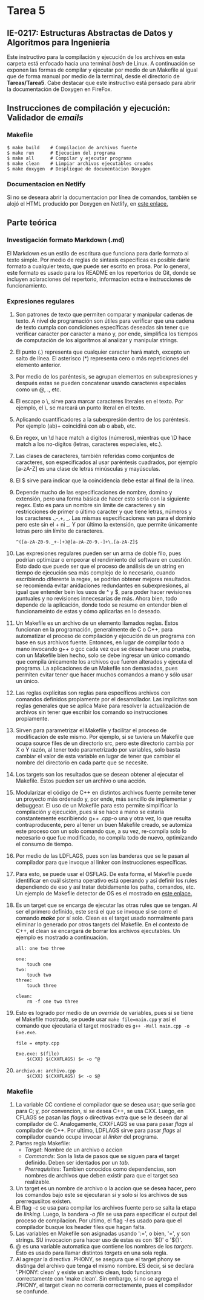 # Tarea 5
## IE-0217: Estructuras Abstractas de Datos y Algoritmos para Ingeniería

Este instructivo para la compilación y ejecución de los archivos en esta carpeta está enfocado hacia una terminal _bash_ de Linux.  A continuación se exponen las formas de compilar y ejecutar por medio de un Makefile al igual que de forma manual por medio de la terminal, desde el directorio de **Tareas/Tarea5**. Cabe destacar que este instructivo está pensado para abrir la documentación de Doxygen en FireFox.

## Instrucciones de compilación y ejecución: Validador de _emails_
### Makefile
```
$ make build    # Compilacion de archivos fuente
$ make run      # Ejecucion del programa
$ make all      # Compilar y ejecutar programa
$ make clean    # Limpiar archivos ejecutables creados
$ make doxygen  # Despliegue de documentacion Doxygen
``` 

### Documentacion en Netlify

Si no se deseara abrir la documentacion por línea de comandos, también se alojó el HTML producido por Doxygen en Netlify, en [este enlace.]()

## Parte teórica

### Investigación formato Markdown (.md)

El Markdown es un estilo de escritura que funciona para darle formato al texto simple. Por medio de reglas de sintaxis especificas es posible darle formato a cualquier texto, que puede ser escrito en prosa. Por lo general, este formato es usado para los README en los repertorios de Git, donde se incluyen aclaraciones del repertorio, informacion ectra e instrucciones de funcionamiento. 

### Expresiones regulares
1. Son patrones de texto que permiten comparar y manipular cadenas de texto. A nivel de programación son útiles para verificar que una cadena de texto cumpla con condiciones específicas deseadas sin tener que verificar caracter por caracter a mano y, por ende, simplifica los tiempos de computación de los algoritmos al analizar y manipular strings.
2. El punto (.) representa que cualquier caracter hará match, excepto un salto de línea. El asterisco (*) representa cero o más repeticiones del elemento anterior.
3. Por medio de los paréntesis, se agrupan elementos en subexpresiones y después estas se pueden concatenar usando caracteres especiales como un @, \., etc.
4. El escape o \\, sirve para marcar caracteres literales en el texto. Por ejemplo, el \\. se marcará un punto literal en el texto.
5. Aplicando cuantificadores a la subexpresión dentro de los paréntesis. Por ejemplo (ab)+ coincidirá con ab o abab, etc.
6. En regex, un \\d hace match a dígitos (números), mientras que \\D hace match a los no-dígitos (letras, caracteres especiales, etc.).
7. Las clases de caracteres, también referidas como conjuntos de caracteres, son especificados al usar paréntesis cuadrados, por ejemplo [a-zA-Z] es una clase de letras minúsculas y mayúsculas.
8. El $ sirve para indicar que la coincidencia debe estar al final de la línea.
9. Depende mucho de las especificaciones de nombre, domino y extensión, pero una forma básica de hacer esto sería con la siguiente regex. Esto es para un nombre sin límite de caracteres y sin restricciones de primer o último caracter y que tiene letras, números y los caracteres .,-,+, _. Las mismas especificaciones van para el dominio pero este sin el + ni _. Y por último la extensión, que permite únicamente letras pero sin límite de caracteres.
    ```
    ^([a-zA-Z0-9._+-]+)@[a-zA-Z0-9.-]+\.[a-zA-Z]$
    ```
10. Las expresiones regulares pueden ser un arma de doble filo, pues podrían optimizar o empeorar el rendimiento del software en cuestión. Esto dado que puede ser que el proceso de análisis de un string en tiempo de ejecución sea más complejo de lo necesario, cuando escribiendo diferente la regex, se podrían obtener mejores resultados. se recomienda evitar anidaciones redundantes en subexpresiones, al igual que entender bein los usos de ^ y $, para poder hacer revisiones puntuales y no revisiones innecesarias de más. Ahora bien, todo depende de la aplicación, donde todo se resume en entender bien el funcionameinto de estas y cómo aplicarlas en lo deseado.
11. Un Makefile es un archivo de un elemento llamados reglas. Estos funcionan en la programación, generalmente de C o C++, para automatizar el proceso de compilación y ejecución de un programa con base en sus archivos fuente. Entonces, en lugar de compilar todo a mano invocando g++ o gcc cada vez que se desea hacer una prueba, con un Makefile bien hecho, solo se debe ingresar un único comando que compila únicamente los archivos que fueron alterados y ejecuta el programa. La aplicaciones de un Makefile son demasiadas, pues permiten evitar tener que hacer muchos comandos a mano y sólo usar un único.
12. Las reglas explícitas son reglas para específicos archivos con comandos definidos propiamente por el desarrollador. Las implícitas son reglas generales que se aplica Make para resolver la actualización de archivos sin tener que escribir los comando so instrucciones propiamente.
13. Sirven para parametrizar el Makefile y facilitar el proceso de modificación de este mismo. Por ejemplo, si se tuviera un Makefile que ocupa source files de un directorio src, pero este directorio cambia por X o Y razón, al tener todo parametrizado por variables, solo basta cambiar el valor de esta variable en lugar de tener que cambiar el nombre del directorio en cada parte que se necesite.
14. Los targets son los resultados que se desean obtener al ejecutar el Makefile. Estos pueden ser un archivo o una acción.
15. Modularizar el código de C++ en distintos archivos fuente permite tener un proyecto más ordenado y, por ende, más sencillo de implementar y debuggear. El uso de un Makefile para esto permite simplificar la compilación y ejecución, pues si se hace a mano se estaría constantemente escribiendo g++ <archivos>.cpp-o <ejecutable> una y otra vez, lo que resulta contraproducente, pero al tener un buen Makefile creado, se automiza este proceso con un solo comando que, a su vez, re-compila solo lo necesario o que fue modificado, no compila todo de nuevo, optimizando el consumo de tiempo.
16. Por medio de las LDFLAGS, pues son las banderas que se le pasan al compilador para que invoque al linker con instrucciones específicas.
17. Para esto, se puede usar el OSFLAG. De esta forma, el Makefile puede identificar en cuál sistema operativo está operando y así definir los rules dependiendo de eso y así tratar debidamente los paths, comandos, etc. Un ejemplo de Makefile detector de OS es el mostrado en [este enlace.](https://gist.github.com/sighingnow/deee806603ec9274fd47)
18. Es un target que se encarga de ejecutar las otras rules que se tengan. Al ser el primero definido, este será el que se invoque si se corre el comando ***make*** por sí solo. Clean es el target usado normalmente para eliminar lo generado por otros targets del Makefile. En el contexto de C++, el clean se encargará de borrar los archivos ejecutables. Un ejemplo es mostrado a continuación.

    ```
    all: one two three

    one:
	    touch one
    two:
	    touch two
    three:
	    touch three

    clean:  
	    rm -f one two three
    ``` 
19. Esto es logrado por medio de un _override_ de variables, pues si se tiene el Makefile mostrado, se puede usar ```make file=main.cpp``` y así el comando que ejecutaría el target mostrado es ```g++ -Wall main.cpp -o Exe.exe```.
    ```
    file = empty.cpp
    
    Exe.exe: $(file)
        $(CXX) $(CXXFLAGS) $< -o ^@
    ```
20. 
    ``` 
    archivo.o: archivo.cpp
        $(CXX) $(CXXFLAGS) $< -o $@
    ```

### Makefile
1. La variable CC contiene el compilador que se desea usar; que seria gcc para C; y, por convencion, si se desea C++, se usa CXX. Luego, en CFLAGS se pasan las _flags_ o directivas extra que se le deseen dar al compilador de C. Analogamente, CXXFLAGS se usa para pasar _flags_ al compilador de C++. Por ultimo, LDFLAGS sirve para pasar _flags_ al compilador cuando ocupe invocar al _linker_ del programa.
2. Partes regla Makefile:
    - _Target_: Nombre de un archivo o accion
    - _Commands_: Son la lista de pasos que se siguen para el target definido. Deben ser identados por un _tab_.
    - _Prerrequisites_: Tambien conocidos como dependencias, son nombres de archivos que deben existir para que el target sea realizable.
3. Un target es un nombre de archivo o la accion que se desea hacer, pero los comandos bajo este se ejecutaran si y solo si los archivos de sus prerrequsiitos existen.
4. El flag _-c_ se usa para compilar los archivos fuente pero se salta la etapa de _linking_. Luego, la bandera _-o file_ se usa para especificar el output del proceso de compilacion. Por ultimo, el flag _-I_ es usado para que el compilador busque los header files que hagan falta.
5. Las variables en Makefile son asignadas usando ':=', o bien, '=', y son strings. SU invocacion para hacer uso de estas es con '\$()' o '\${}'.
6. @ es una variable automatica que contiene los nombres de los _targets_. Esto es usado para llamar distintos _targets_ en una sola regla.
7. Al agregar la directiva .PHONY, se asegura que el target phony se distinga del archivo que tenga el mismo nombre. ES decir, si se declara '.PHONY: clean' y existe un archivo clean, todo funcionara correctamente con 'make clean'. Sin embargo, si no se agrega el .PHONY, el target clean no correria correctamente, pues el compilador se confunde.
